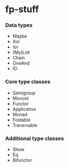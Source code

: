 # fp-stuff

### Data types
* Maybe
* Xor
* Ior
* (My)List
* Chain
* OneAnd
* IO

### Core type classes
* Semigroup
* Monoid
* Functor
* Applicative
* Monad
* Foldable
* Traversable

### Additional type classes
* Show
* Eq
* Bifunctor
